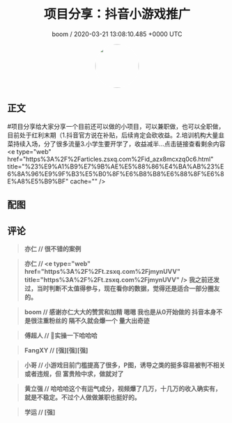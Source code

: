 <h1 align="center">项目分享：抖音小游戏推广</h1>
<p align="center">
    <a>boom / 2020-03-21 13:08:10.485 &#43;0000 UTC</a>
</p>

<div align="center">
    <img src="https://images.zsxq.com/FuRh_2WSZW8SEwmjFzW9kelYTV6g?e=1590940799&amp;token=kIxbL07-8jAj8w1n4s9zv64FuZZNEATmlU_Vm6zD:mYozrmpVx3wYYUrw6Ajor9odPH8=" width="100" height="100" style="border:1px solid;border-radius:50%; color:#ffffff"/>
</div>

## 正文

<div>
#项目分享给大家分享一个目前还可以做的小项目，可以兼职做，也可以全职做，目前处于红利末期（1.抖音官方说在补贴，后续肯定会砍收益。2.培训机构大量韭菜持续入场，分了很多流量3.小学生要开学了，收益减半...点击链接查看剩余内容&lt;e type=&#34;web&#34; href=&#34;https%3A%2F%2Farticles.zsxq.com%2Fid_azx8mcxzq0c6.html&#34; title=&#34;%23%E9%A1%B9%E7%9B%AE%E5%88%86%E4%BA%AB%23%E6%8A%96%E9%9F%B3%E5%B0%8F%E6%B8%B8%E6%88%8F%E6%8E%A8%E5%B9%BF&#34; cache=&#34;&#34; /&gt;
</div>

## 配图
<div class="image" align="center">

</div>

## 评论

<div align="left">
<div>

<blockquote >
<span> <strong>亦仁 // 很不错的案例 </strong></span>
</blockquote>

<blockquote >
<span> <strong>亦仁 // &lt;e type=&#34;web&#34; href=&#34;https%3A%2F%2Ft.zsxq.com%2FjmynUVV&#34; title=&#34;https%3A%2F%2Ft.zsxq.com%2FjmynUVV&#34; /&gt;
我之前还发过，当时判断不太值得参与，现在看你的数据，觉得还是适合一部分圈友的。 </strong></span>
</blockquote>

<blockquote >
<span> <strong>boom // 感谢亦仁大大的赞赏和加精  嗯嗯 我也是从0开始做的  抖音本身不是很注重粉丝的 隔不久就会爆一个  量大出奇迹 </strong></span>
</blockquote>

<blockquote >
<span> <strong>傅超人 // 🐂实操一下哈哈哈 </strong></span>
</blockquote>

<blockquote >
<span> <strong>FangXY // [强][强][强] </strong></span>
</blockquote>

<blockquote >
<span> <strong>小哥 // 小游戏目前门槛提高了很多，P图，诱导之类的挺多容易被判不相关或者违规，但 富贵险中求，做就对了 </strong></span>
</blockquote>

<blockquote >
<span> <strong>黄立强 // 哈哈哈这个有运气成分，视频爆了几万，十几万的收入确实有，就是不稳定。不过个人做做兼职也挺好的。 </strong></span>
</blockquote>

<blockquote >
<span> <strong>学运 // [强] </strong></span>
</blockquote>

</div>
</div>